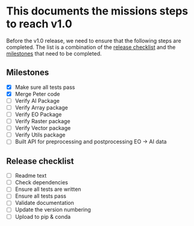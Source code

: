 # This documents the missions steps to reach v1.0
Before the v1.0 release, we need to ensure that the following steps are completed.
The list is a combination of the [release checklist](#release-checklist) and the [milestones](#milestones) that need to be completed.

## Milestones
* [x] Make sure all tests pass
* [x] Merge Peter code
* [ ] Verify AI Package
* [ ] Verify Array package
* [ ] Verify EO Package
* [ ] Verify Raster package
* [ ] Verify Vector package
* [ ] Verify Utils package
* [ ] Built API for preprocessing and postprocessing EO -> AI data

## Release checklist
* [ ] Readme text
* [ ] Check dependencies
* [ ] Ensure all tests are written
* [ ] Ensure all tests pass
* [ ] Validate documentation
* [ ] Update the version numbering
* [ ] Upload to pip & conda
